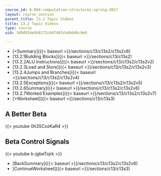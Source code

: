 ```yaml
---
course_id: 6-004-computation-structures-spring-2017
layout: course_section
parent_title: 13.2 Topic Videos
title: 13.2 Topic Videos
type: course
uid: 3d0d834e5b8172c647403cb4b646c9e8

---
```


*   [<Summary]({{< baseurl >}}/sections/c13/c13s2/c13s2v6)
*   [13.2.1Building Blocks]({{< baseurl >}}/sections/c13/c13s2)
*   [13.2.2ALU Instructions]({{< baseurl >}}/sections/c13/c13s2/c13s2v2)
*   [13.2.3Load and Store]({{< baseurl >}}/sections/c13/c13s2/c13s2v3)
*   [13.2.4Jumps and Branches]({{< baseurl >}}/sections/c13/c13s2/c13s2v4)
*   [13.2.5Exceptions]({{< baseurl >}}/sections/c13/c13s2/c13s2v5)
*   [13.2.6Summary]({{< baseurl >}}/sections/c13/c13s2/c13s2v6)
*   [13.2.7Worked Examples]({{< baseurl >}}/sections/c13/c13s2/c13s2v7)
*   [\>Worksheet]({{< baseurl >}}/sections/c13/c13s3)

A Better Beta
-------------

{{< youtube 0h3SCozKaR4 >}}

Beta Control Signals
--------------------

{{< youtube b-jgbeTojrk >}}

*   [BackSummary]({{< baseurl >}}/sections/c13/c13s2/c13s2v6)
*   [ContinueWorksheet]({{< baseurl >}}/sections/c13/c13s3)